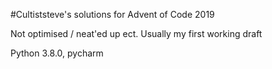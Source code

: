 #Cultiststeve's solutions for Advent of Code 2019

Not optimised / neat'ed up ect. Usually my first working draft

Python 3.8.0, pycharm
